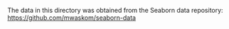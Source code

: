 The data in this directory was obtained from the
Seaborn data repository: https://github.com/mwaskom/seaborn-data 
